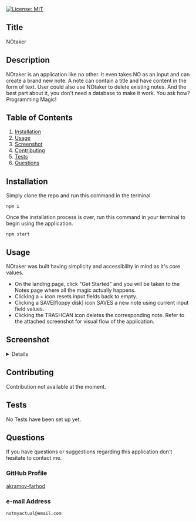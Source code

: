 [![License: MIT](https://img.shields.io/badge/License-MIT-yellow.svg)](https://opensource.org/licenses/MIT)

## Title

NOtaker

## Description

NOtaker is an application like no other. It even takes NO as an input and can create a brand new note. A note can contain a title and have content in the form of text. User could also use NOtaker to delete existing notes. And the best part about it, you don't need a database to make it work. You ask how? Programming Magic!

## Table of Contents

1. [Installation](#Installation)
2. [Usage](#Usage)
3. [Screenshot](#Screenshot)
4. [Contributing](#Contributing)
5. [Tests](#Tests)
6. [Questions](#Questions)

## Installation

Simply clone the repo and run this command in the terminal

```
npm i
```

Once the installation process is over, run this command in your terminal to begin using the application.

```
npm start
```

## Usage

NOtaker was built having simplicity and accessibility in mind as it's core values.

- On the landing page, click "Get Started" and you will be taken to the Notes page where all the magic actually happens.
- Clicking a + icon resets input fields back to empty.
- Clicking a SAVE[floppy disk] icon SAVES a new note using current input field values.
- Clicking the TRASHCAN icon deletes the corresponding note. Refer to the attached screenshot for visual flow of the application.

## Screenshot

<details>

![Application Screenshot](screenshot4readme.png)

</details>

## Contributing

Contribution not available at the moment.

## Tests

No Tests have been set up yet.

## Questions

If you have questions or suggestions regarding this application
don't hesitate to contact me.

### GitHub Profile

[akramov-farhod](https://github.com/akramov-farhod "GitHub Profile")

### e-mail Address

    notmyactual@email.com

